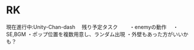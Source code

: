 # RK
現在進行中:Unity-Chan-dash
　残り予定タスク
　　・enemyの動作
  　・SE,BGM
    ・ポップ位置を複数用意し、ランダム出現
    ・外壁もあった方がいいかも？
